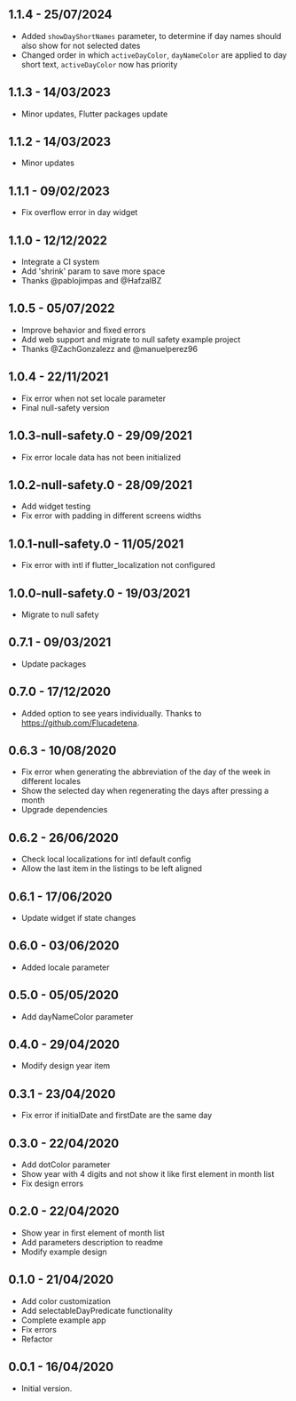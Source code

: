 ## 1.1.4 - 25/07/2024

* Added `showDayShortNames` parameter, to determine if day names should also show for not selected dates
* Changed order in which `activeDayColor`, `dayNameColor` are applied to day short text, `activeDayColor` now has priority

## 1.1.3 - 14/03/2023

* Minor updates, Flutter packages update

## 1.1.2 - 14/03/2023

* Minor updates

## 1.1.1 - 09/02/2023

* Fix overflow error in day widget

## 1.1.0 - 12/12/2022

* Integrate a CI system
* Add 'shrink' param to save more space
* Thanks @pablojimpas and @HafzalBZ

## 1.0.5 - 05/07/2022

* Improve behavior and fixed errors
* Add web support and migrate to null safety example project
* Thanks @ZachGonzalezz and @manuelperez96

## 1.0.4 - 22/11/2021

* Fix error when not set locale parameter
* Final null-safety version

## 1.0.3-null-safety.0 - 29/09/2021

* Fix error locale data has not been initialized

## 1.0.2-null-safety.0 - 28/09/2021

* Add widget testing
* Fix error with padding in different screens widths

## 1.0.1-null-safety.0 - 11/05/2021

* Fix error with intl if flutter_localization not configured

## 1.0.0-null-safety.0 - 19/03/2021

* Migrate to null safety

## 0.7.1 - 09/03/2021

* Update packages

## 0.7.0 - 17/12/2020

* Added option to see years individually. Thanks to https://github.com/Flucadetena.

## 0.6.3 - 10/08/2020

* Fix error when generating the abbreviation of the day of the week in different locales
* Show the selected day when regenerating the days after pressing a month
* Upgrade dependencies

## 0.6.2 - 26/06/2020

* Check local localizations for intl default config
* Allow the last item in the listings to be left aligned

## 0.6.1 - 17/06/2020

* Update widget if state changes

## 0.6.0 - 03/06/2020

* Added locale parameter

## 0.5.0 - 05/05/2020

* Add dayNameColor parameter

## 0.4.0 - 29/04/2020

* Modify design year item

## 0.3.1 - 23/04/2020

* Fix error if initialDate and firstDate are the same day

## 0.3.0 - 22/04/2020

* Add dotColor parameter
* Show year with 4 digits and not show it like first element in month list
* Fix design errors

## 0.2.0 - 22/04/2020

* Show year in first element of month list
* Add parameters description to readme
* Modify example design

## 0.1.0 - 21/04/2020

* Add color customization
* Add selectableDayPredicate functionality
* Complete example app
* Fix errors
* Refactor

## 0.0.1 - 16/04/2020

* Initial version.
